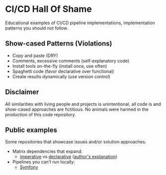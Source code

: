 CI/CD Hall Of Shame
===================

Educational examples of CI/CD pipeline implementations,
implementation patterns you should not follow.

Show-cased Patterns (Violations)
--------------------------------

- Copy and paste (DRY)
- Comments, excessive comments (self-explanatory code)
- Install tools on-the-fly (install once, use often)
- Spaghetti code (favor declarative over functional)
- Create results dynamically (use version control)

Disclaimer
----------

All similarities with living people and projects is unintentional,
all code is and show-cased approaches are fictitious. No animals
were harmed in the production of this code repository.

Public examples
---------------

Some repositories that showcase issues and/or solution approaches.

- Matrix dependencies that expand:
  - [imperative](
    https://gitlab.com/StanfordLegion/legion/blob/master/.gitlab-ci.yml) vs [declarative](
    https://gitlab.com/StanfordLegion/legion/blob/master/.travis.yml) ([author's explanation](
    https://gitlab.com/gitlab-org/gitlab/issues/15356#note_272255100))
- Pipelines you can't run locally:
  - [Symfony](https://github.com/symfony/symfony/blob/master/.travis.yml)
